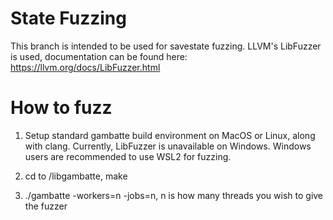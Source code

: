 # State Fuzzing

This branch is intended to be used for savestate fuzzing. LLVM's LibFuzzer is used, documentation can be found here: https://llvm.org/docs/LibFuzzer.html

# How to fuzz

1. Setup standard gambatte build environment on MacOS or Linux, along with clang. Currently, LibFuzzer is unavailable on Windows. Windows users are recommended to use WSL2 for fuzzing.

2. cd to /libgambatte, make

3. ./gambatte -workers=n -jobs=n, n is how many threads you wish to give the fuzzer